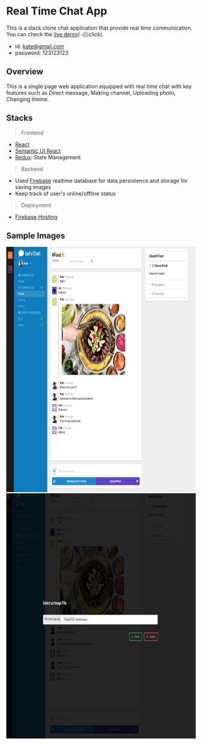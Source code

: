 # Real Time Chat App

This is a slack clone chat application that provide real time communication. 
You can check the [live demo](https://slack-clone-e6a29.firebaseapp.com/)(👈🏽click). 
- id: kate@gmail.com
- password: 123123123

## Overview

This is a single page web application equipped with real time chat with key features such as Direct message, Making channel, Uploading photo, Changing theme.

## Stacks
> Frontend
- [React](https://reactjs.org)
- [Semantic UI React](https://react.semantic-ui.com/)
- [Redux](https://redux.js.org/basics/usage-with-react): State Management


> Backend
- Used [Firebase](https://firebase.google.com) realtime database for data persistence and storage for saving images
- Keep track of user's online/offline status

> Deployment
- [Firebase Hosting](https://firebase.google.com/docs/hosting)

## Sample Images

<img src="/public/image1.png" alt="sc1" title="mobile1" width="1500" height="650" />
<img src="/public/image2.png" alt="sc1" title="mobile2" width="1500" height="650" />
